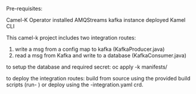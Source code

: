 Pre-requisites:

Camel-K Operator installed
AMQStreams kafka instance deployed
Kamel CLI

This camel-k project includes two integration routes:

1) write a msg from a config map to kafka (KafkaProducer.java)
2) read a msg from Kafka and write to a database (KafkaConsumer.java)

to setup the database and required secret:
oc apply -k manifests/

to deploy the integration routes:
build from source using the provided build scripts (run- ) or deploy using the -integration.yaml crd.

